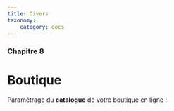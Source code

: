 ```yaml
---
title: Divers
taxonomy:
    category: docs
---
```


### Chapitre 8

# Boutique

Paramétrage du **catalogue** de votre boutique en ligne !

